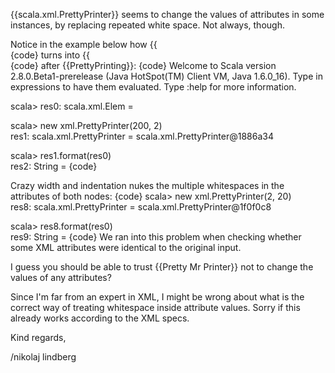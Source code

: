 {{scala.xml.PrettyPrinter}} seems to change the values of attributes in some instances, by replacing repeated white space. Not always, though.  

Notice in the example below how 
 {{  
<babba orth="B    A"/>
{code}
turns into 
 {{  
<babba orth="B A"></babba>
{code}
after {{PrettyPrinting}}:
{code}
Welcome to Scala version 2.8.0.Beta1-prerelease (Java HotSpot(TM) Client VM, Java 1.6.0_16).
Type in expressions to have them evaluated.
Type :help for more information.

scala> <abba orth="A    B"><babba orth="B    A"/></abba>
res0: scala.xml.Elem = <abba orth="A    B"><babba orth="B    A"></babba></abba>

scala> new xml.PrettyPrinter(200, 2)                    
res1: scala.xml.PrettyPrinter = scala.xml.PrettyPrinter@1886a34

scala> res1.format(res0)                                
res2: String = 
<abba orth="A    B">
  <babba orth="B A"></babba>
</abba>
{code}


Crazy width and indentation nukes the multiple whitespaces in the attributes of both nodes:
{code}
scala> new xml.PrettyPrinter(2, 20)  
res8: scala.xml.PrettyPrinter = scala.xml.PrettyPrinter@1f0f0c8

scala> res8.format(res0)           
res9: String = 
<abba orth="A B"><babba orth="B A"></babba></abba>
{code}
We ran into this problem when checking whether some XML attributes were identical to the original input.

I guess you should be able to trust {{Pretty Mr Printer}} not to change the values of any attributes? 

Since I'm far from an expert in XML, I might be wrong about what is the correct way of treating whitespace inside attribute values.  Sorry if this already works according to the XML specs.

Kind regards,

/nikolaj lindberg


